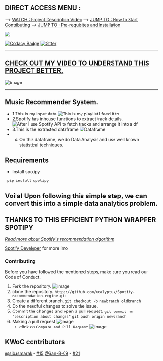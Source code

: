 ## DIRECT ACCESS MENU :  
 --> [WATCH : Project Description Video](https://github.com/ucalyptus/Spotify-Recommendation-Engine#contributing)
 --> [JUMP TO : How to Start Contributing](https://github.com/ucalyptus/Spotify-Recommendation-Engine#contributing)
 --> [JUMP TO : Pre-requisites and Installation](https://github.com/ucalyptus/Spotify-Recommendation-Engine#requirements)

![](https://ucalyptus.github.io/Spotify-Recommendation-Engine/spotify.gif)

[![Codacy Badge](https://api.codacy.com/project/badge/Grade/c08201afb65c40f4a67469d475831f63)](https://app.codacy.com/manual/ucalyptus/Spotify-Recommendation-Engine?utm_source=github.com&utm_medium=referral&utm_content=ucalyptus/Spotify-Recommendation-Engine&utm_campaign=Badge_Grade_Dashboard)
[![Gitter](https://badges.gitter.im/Join%20Chat.svg)](https://gitter.im/Spotify-Recommendation-Engine/community?utm_source=badge&utm_medium=badge&utm_campaign=pr-badge&utm_content=badge)

***
## [CHECK OUT MY VIDEO TO UNDERSTAND THIS PROJECT BETTER.](https://www.youtube.com/watch?v=otrW8brCAiU)
![image](https://user-images.githubusercontent.com/49288068/75175694-da558e00-5758-11ea-9335-99558b80940e.png)

***
## Music Recommender System.

- 1.This is my input data
![This is my playlist I feed it to ](images/playlist_screenshot.png)
- 2.Spotify has inhouse functions to  extract track details.
![After I use Spotify API to fetch tracks and arrange it into a df ](https://developer.spotify.com/assets/WebAPI_intro.png)
- 3.This is the extracted dataframe
![Dataframe](images/dataframe_screenshot.png)
- 4. On this dataframe, we do Data Analysis and use well known statistical techniques.

## Requirements
* Install spotipy
```bash
 pip install spotipy
```
## Voila! Upon following this simple step, we can convert this into a simple data analytics problem.
## THANKS TO THIS EFFICIENT PYTHON WRAPPER SPOTIPY

*[Read more about Spotify's recommendation algorithm](Implicit-Matrix-Factorization.md)*

[Spotify Developer](https://beta.developer.spotify.com/documentation/web-api/) for more info  

### Contributing
Before you have followed the mentioned steps, make sure you read our [Code of Conduct](https://github.com/ucalyptus/Spotify-Recommendation-Engine/blob/master/CODE_OF_CONDUCT.md).

 1. Fork the repository.
![image](https://user-images.githubusercontent.com/41269164/70219309-9a3eca80-176a-11ea-8a4d-1bd701d07314.png)
 2. clone the repository.
	`https://github.com/ucalyptus/Spotify-Recommendation-Engine.git`
 3. Create a different branch.
	`git checkout -b newbranch oldbranch`
 4. Do the needful changes to solve the issue.
 5. Commit the changes and open a pull request.
	`git commit -m "description about changes"`
	`git push origin newbranch`
 6. Making a pull request
![image](https://user-images.githubusercontent.com/41269164/70219707-47194780-176b-11ea-96c2-d0c401ddb1e0.png)
	* click on `Compare and Pull Request`
![image](https://user-images.githubusercontent.com/41269164/70219836-8d6ea680-176b-11ea-81d5-549093bf0954.png)


## KWoC contributors
[@sibasmarak](http://github.com/sibasmarak) - [#15](https://github.com/ucalyptus/Spotify-Recommendation-Engine/pull/15)
[@San-B-09](https://github.com/San-B-09) - [#21](https://github.com/ucalyptus/Spotify-Recommendation-Engine/pull/21)
